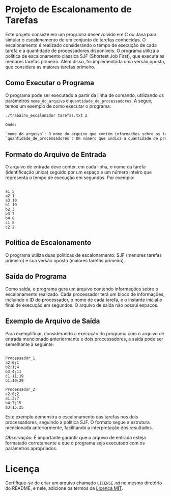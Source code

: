 # Projeto de Escalonamento de Tarefas

Este projeto consiste em um programa desenvolvido em C ou Java para simular o escalonamento de um conjunto de tarefas conhecidas. O escalonamento é realizado considerando o tempo de execução de cada tarefa e a quantidade de processadores disponíveis. O programa utiliza a política de escalonamento clássica SJF (Shortest Job First), que executa as menores tarefas primeiro. Além disso, foi implementada uma versão oposta, que considera as maiores tarefas primeiro.

## Como Executar o Programa

O programa pode ser executado a partir da linha de comando, utilizando os parâmetros `nome_do_arquivo` e `quantidade_de_processadores`. A seguir, temos um exemplo de como executar o programa:

```bash
./trabalho_escalonador tarefas.txt 2

Onde:

`nome_do_arquivo`: O nome do arquivo que contém informações sobre as tarefas a serem escalonadas.
`quantidade_de_processadores`: Um número que indica a quantidade de processadores disponíveis.
```

## Formato do Arquivo de Entrada

O arquivo de entrada deve conter, em cada linha, o nome da tarefa (identificação única) seguido por um espaço e um número inteiro que representa o tempo de execução em segundos. Por exemplo:

```Plaintext

a1 5
a2 1
a3 10
b1 10
b2 3
b3 7
b4 8
c1 8
c2 2
```
## Política de Escalonamento

O programa utiliza duas políticas de escalonamento: SJF (menores tarefas primeiro) e sua versão oposta (maiores tarefas primeiro).

## Saída do Programa

Como saída, o programa gera um arquivo contendo informações sobre o escalonamento realizado. Cada processador terá um bloco de informações, incluindo o ID do processador, o nome de cada tarefa, e o instante inicial e final de execução em segundos. O arquivo de saída não possui espaços.

## Exemplo de Arquivo de Saída

Para exemplificar, considerando a execução do programa com o arquivo de entrada mencionado anteriormente e dois processadores, a saída pode ser semelhante à seguinte:

```plaintext

Processador_1
a2;0;1
b2;1;4
b3;4;11
c1;11;19
b1;19;29

Processador_2
c2;0;2
a1;2;7
b4;7;15
a3;15;25
```

Este exemplo demonstra o escalonamento das tarefas nos dois processadores, seguindo a política SJF. O formato segue a estrutura mencionada anteriormente, facilitando a interpretação dos resultados.

*Observação*: É importante garantir que o arquivo de entrada esteja formatado corretamente e que o programa seja executado com os parâmetros apropriados.

# Licença

Certifique-se de criar um arquivo chamado `LICENSE.md` no mesmo diretório do README, e nele, adicione os termos da [Licença MIT](https://opensource.org/licenses/MIT).